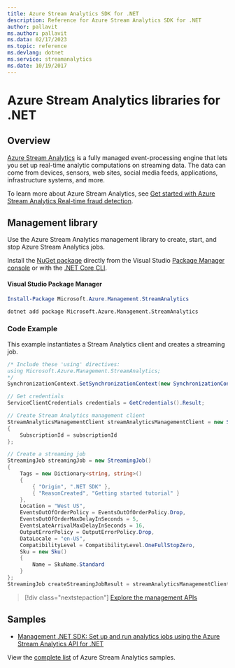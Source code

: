 ```yaml
---
title: Azure Stream Analytics SDK for .NET
description: Reference for Azure Stream Analytics SDK for .NET
author: pallavit
ms.author: pallavit
ms.data: 02/17/2023
ms.topic: reference
ms.devlang: dotnet
ms.service: streamanalytics
ms.date: 10/19/2017
---
```

# Azure Stream Analytics libraries for .NET

## Overview

[Azure Stream Analytics](/azure/stream-analytics/stream-analytics-introduction) is a fully managed event-processing engine that lets you set up real-time analytic computations on streaming data. The data can come from devices, sensors, web sites, social media feeds, applications, infrastructure systems, and more. 

To learn more about Azure Stream Analytics, see [Get started with Azure Stream Analytics Real-time fraud detection](/azure/stream-analytics/stream-analytics-real-time-fraud-detection).


## Management library

Use the Azure Stream Analytics management library to create, start, and stop Azure Stream Analytics jobs.

Install the [NuGet package](https://www.nuget.org/packages/Microsoft.Azure.Management.StreamAnalytics) directly from the Visual Studio [Package Manager console][PackageManager] or with the [.NET Core CLI][DotNetCLI].

#### Visual Studio Package Manager

```powershell
Install-Package Microsoft.Azure.Management.StreamAnalytics
```

```dotnetcli
dotnet add package Microsoft.Azure.Management.StreamAnalytics
```

### Code Example

This example instantiates a Stream Analytics client and creates a streaming job.

```csharp
/* Include these 'using' directives:
using Microsoft.Azure.Management.StreamAnalytics;
*/
SynchronizationContext.SetSynchronizationContext(new SynchronizationContext());

// Get credentials
ServiceClientCredentials credentials = GetCredentials().Result;

// Create Stream Analytics management client
StreamAnalyticsManagementClient streamAnalyticsManagementClient = new StreamAnalyticsManagementClient(credentials)
{
    SubscriptionId = subscriptionId
};

// Create a streaming job
StreamingJob streamingJob = new StreamingJob()
{
    Tags = new Dictionary<string, string>()
    {
        { "Origin", ".NET SDK" },
        { "ReasonCreated", "Getting started tutorial" }
    },
    Location = "West US",
    EventsOutOfOrderPolicy = EventsOutOfOrderPolicy.Drop,
    EventsOutOfOrderMaxDelayInSeconds = 5,
    EventsLateArrivalMaxDelayInSeconds = 16,
    OutputErrorPolicy = OutputErrorPolicy.Drop,
    DataLocale = "en-US",
    CompatibilityLevel = CompatibilityLevel.OneFullStopZero,
    Sku = new Sku()
    {
        Name = SkuName.Standard
    }
};
StreamingJob createStreamingJobResult = streamAnalyticsManagementClient.StreamingJobs.CreateOrReplace(streamingJob, resourceGroupName, streamingJobName);
```

> [!div class="nextstepaction"]
> [Explore the management APIs](/dotnet/api/overview/azure/streamanalytics/management)


## Samples

- [Management .NET SDK: Set up and run analytics jobs using the Azure Stream Analytics API for .NET](/azure/stream-analytics/stream-analytics-dotnet-management-sdk)

View the [complete list](https://azure.microsoft.com/resources/samples/?platform=dotnet&service=stream-analytics) of Azure Stream Analytics samples.

[PackageManager]: https://docs.microsoft.com/nuget/tools/package-manager-console
[DotNetCLI]: https://docs.microsoft.com/dotnet/core/tools/dotnet-add-package